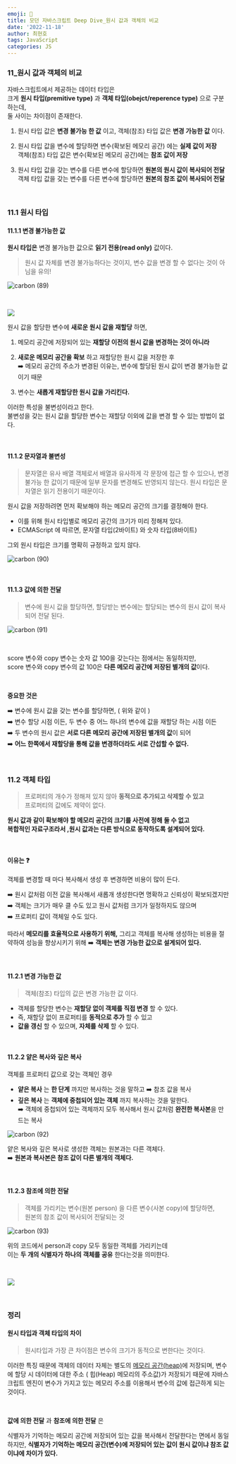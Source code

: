 ```yaml
---
emoji: 📖
title: 모던 자바스크립트 Deep Dive_원시 값과 객체의 비교
date: '2022-11-18'
author: 최현호
tags: JavaScript
categories: JS
---
```


### 11\_원시 값과 객체의 비교

자바스크립트에서 제공하는 데이터 타입은  
크게 **원시 타입(premitive type)**</span> 과 **객체 타입(obejct/reperence type)** 으로 구분 하는데,<br>둘 사이는 차이점이 존재한다.

1. 원시 타입 값은 **변경 불가능 한 값**</span> 이고, 객체(참조) 타입 값은 **변경 가능한 값** 이다.

2. 원시 타입 값을 변수에 할당하면 변수(확보된 메모리 공간) 에는 **실제 값이 저장**</span> <br>객체(참조) 타입 값은 변수(확보된 메모리 공간)에는 **참조 값이 저장**</span>

3. 원시 타입 값을 갖는 변수를 다른 변수에 할당하면 **원본의 원시 값이 복사되어 전달**</span>  
   객체 타입 값을 갖는 변수를 다른 변수에 할당하면 **원본의 참조 값이 복사되어 전달**</span>

<br>

### 11.1 원시 타입

#### 11.1.1 변경 불가능한 값

**원시 타입은**</span> 변경 불가능한 값으로 **읽기 전용(read only)** 값이다.

> 원시 값 자체를 변경 불가능하다는 것이지, 변수 값을 변경 할 수 없다는 것이 아님</span>을 유의!

![carbon (89)](https://user-images.githubusercontent.com/87301268/225221816-0c431c6f-2b2f-4b7a-9c22-7bacca046b54.png)

<br>

![](https://velog.velcdn.com/images/hoho_0815/post/570afc57-b9c9-47af-958a-224c2508b540/image.png)

원시 값을 할당한 변수에 **새로운 원시 값을 재할당**</span> 하면,

1. 메모리 공간에 저장되어 있는 **재할당 이전의 원시 값을 변경하는 것이 아니라**</span>
2. **새로운 메모리 공간을 확보**</span> 하고 재할당한 원시 값을 저장한 후 <br>
   ➡️ 메모리 공간의 주소가 변경된 이유는, 변수에 할당된 원시 값이 변경 불가능한 값이기 때문

3. 변수는 **새롭게 재할당한 원시 값을 가리킨다.**</span>

이러한 특성을 불변성이라고 한다.<br> 불변성을 갖는 원시 값을 할당한 변수는 재할당 이외에 값을 변경 할 수 있는 방법이 없다.

<br>

#### 11.1.2 문자열과 불변성

> 문자열은 유사 배열 객체로서 배열과 유사하게 각 문장에 접근 할 수 있으나, 변경 불가능 한 값이기 때문에 일부 문자를 변경해도 반영되지 않는다. 원시 타입은 문자열은 읽기 전용이기 때문이다.

원시 값을 저장하려면 먼저 확보해야 하는 메모리 공간의 크기를 결정</span>해야 한다.

- 이를 위해 원시 타입별로 메모리 공간의 크기가 미리 정해져 있다.
- ECMAScript 에 따르면, 문자열 타입(2바이트) 와 숫자 타입(8바이트)

그외 원시 타입은 크기를 명확히 규정하고 있지 않다.

![carbon (90)](https://user-images.githubusercontent.com/87301268/225221838-ec269b72-92a0-488d-b731-6d586653b058.png)

<br>

#### 11.1.3 값에 의한 전달

> 변수에 원시 값을 할당하면, 할당받는 변수에는 할당되는 변수의 원시 값이 복사되어 전달 된다.

![carbon (91)](https://user-images.githubusercontent.com/87301268/225221867-a0a423fe-1d59-4b15-866f-ae5314d12082.png)

<br>

score 변수와 copy 변수는 숫자 값 100을 갖는다는 점에서는 동일하지만,  
score 변수와 copy 변수의 값 100은 **다른 메모리 공간에 저장된 별개의 값**</span>이다.

<br>

**중요한 것은**

➡️ 변수에 원시 값을 갖는 변수를 할당하면, ( 위와 같이 ) <br>
➡️ 변수 할당 시점 이든, 두 변수 중 어느 하나의 변수에 값을 재할당 하는 시점 이든 <br>
➡️ 두 변수의 원시 값은 **서로 다른 메모리 공간에 저장된 별개의 값**</span>이 되어 <br>
➡️ **어느 한쪽에서 재할당을 통해 값을 변경하더라도 서로 간섭할 수 없다.** <br>

<br>

### 11.2 객체 타입

> 프로퍼티의 개수가 정해져 있지 않아 **동적으로 추가되고 삭제할 수 있고** <br>
> 프로퍼티의 값에도 제약이 없다.

**원시 값과 같이 확보해야 할 메모리 공간의 크기를 사전에 정해 둘 수 없고</span>  
복합적인 자료구조라서 ,원시 값과는 다른 방식으로 동작하도록 설계되어 있다.**

<br>

#### 이유는 ❓

객체를 변경할 때 마다 복사해서 생성 후 변경하면 비용이 많이 든다. <br>

➡️ 원시 값처럼 이전 값을 복사해서 새롭개 생성한다면 명확하고 신뢰성이 확보되겠지만 <br>
➡️ 객체는 크기가 매우 클 수도 있고 원시 값처럼 크기가 일정하지도 않으며 <br>
➡️ 프로퍼티 값이 객체일 수도 있다.

따라서 **메모리를 효율적으로 사용하기 위해,**</span> 그리고 객체를 복사해 생성하는 비용을 절약하여 성능을 향상시키기 위해 ➡️ **객체는 변경 가능한 값으로 설계되어 있다.**</span>

<br>

#### 11.2.1 변경 가능한 값

> 객체(참조) 타입의 값은 변경 가능한 값 이다.

- 객체를 할당한 변수는 **재할당 없이 객체를 직접 변경**</span> 할 수 있다.
- 즉, 재할당 없이 프로퍼티를 **동적으로 추가**</span> 할 수 있고
- **값을 갱신**</span> 할 수 있으며, **자체를 삭제**</span> 할 수 있다.

<br>

#### 11.2.2 얕은 복사와 깊은 복사

객체를 프로퍼티 값으로 갖는 객체인 경우

- **얕은 복사**</span> 는 **한 단계**</span> 까지만 복사하는 것을 말하고 ➡️ 참조 값을 복사
- **깊은 복사**</span> 는 **객체에 중첩되어 있는 객체**</span> 까지 복사하는 것을 말한다.  
  ➡️ 객체에 중첩되어 있는 객체까지 모두 복사해서 원시 값처럼 **완전한 복사본**을 만드는 복사

![carbon (92)](https://user-images.githubusercontent.com/87301268/225221774-11213d6f-e75f-4edd-8524-47e0787a5283.png)

얕은 복사와 깊은 복사로 생성한 객체는 원본과는 다른 객체다.  
➡️ **원본과 복사본은 참조 값이 다른 별개의 객체다.**

<br>

#### 11.2.3 참조에 의한 전달

> 객체를 가리키는 변수(원본 person) 을 다른 변수(사본 copy)에 할당하면, <br>
> 원본의 참조 값이 복사되어 전달되는 것

![carbon (93)](https://user-images.githubusercontent.com/87301268/225221917-34a33515-df57-4ba3-bbd0-da587b3cf86b.png)

위의 코드에서 person과 copy 모두 동일한 객체를 가리키는데  
이는 **두 개의 식별자가 하나의 객체를 공유**</span> 한다는것을 의미한다.

<br>

![](https://velog.velcdn.com/images/hoho_0815/post/b691e536-6114-4c19-b28b-c042102a8c52/image.png)

<br>

### 정리

#### 원시 타입과 객체 타입의 차이

> 원시타입과 가장 큰 차이점은 변수의 크기가 동적으로 변한다는 것</span>이다.

이러한 특징 때문에 객체의 데이터 자체는</span> 별도의 [메모리 공간(heap)](https://choi-hyunho.com/react-immutability/)에 저장되며, 변수에 할당 시 데이터에 대한 주소</span> ( 힙(Heap) 메모리의 주소값)가 저장되기 때문에 자바스크립트 엔진이 변수가 가지고 있는 메모리 주소를 이용해서 변수의 값에 접근</span>하게 되는것이다.

<br>

**값에 의한 전달** 과 **참조에 의한 전달** 은

식별자가 기억하는 메모리 공간에 저장되어 있는 값을 복사해서 전달한다는 면에서 동일하지만,
**식별자가 기억하는 메모리 공간(변수)에 저장되어 있는 값이 원시 값이냐 참조 값이냐에 차이가 있다.**

<br>

```toc

```
